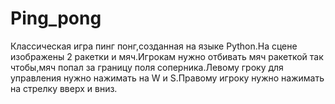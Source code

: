 # Ping_pong
Классическая игра пинг понг,созданная на языке Python.На сцене изображены 2 ракетки и мяч.Игрокам нужно отбивать мяч ракеткой так чтобы,мяч попал за границу поля соперника.Левому гроку для управления нужно нажимать на W и S.Правому игроку нужно нажимать на стрелку вверх и вниз.
